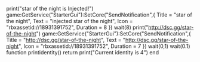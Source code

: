 print("star of the night is Injected!")
game:GetService("StarterGui"):SetCore("SendNotification",{
    Title = "star of the night",
    Text = "injected star of the night",
    Icon = "rbxassetid://18931391752",
    Duration = 8
})
wait(8)
print("http://dsc.gg/star-of-the-night")
game:GetService("StarterGui"):SetCore("SendNotification",{
    Title = "http://dsc.gg/star-of-the-night",
    Text = "http://dsc.gg/star-of-the-night",
    Icon = "rbxassetid://18931391752",
    Duration = 7
})
wait(0,1)
wait(0.1)
  function printidentity() return print("Current identity is 4") end


